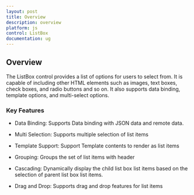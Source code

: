 ```yaml
---
layout: post
title: Overview
description: overview
platform: js
control: ListBox
documentation: ug
---
```


## Overview

The ListBox control provides a list of options for users to select from. It is capable of including other HTML elements such as images, text boxes, check boxes, and radio buttons and so on. It also supports data binding, template options, and multi-select options.

### Key Features

* Data Binding: Supports Data binding with JSON data and remote data.

* Multi Selection: Supports multiple selection of list items

* Template Support: Support Template contents to render as list items

* Grouping: Groups the set of list items with header

* Cascading: Dynamically display the child list box list items based on the selection of parent list box list items.

* Drag and Drop: Supports drag and drop features for list items 


